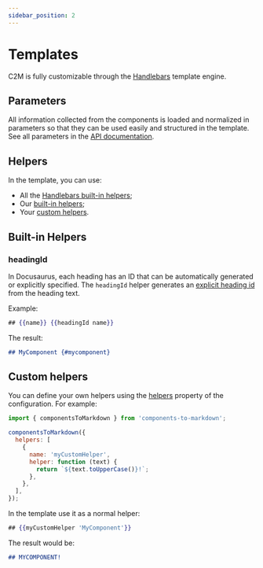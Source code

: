 ```yaml
---
sidebar_position: 2
---
```


# Templates

C2M is fully customizable through the [Handlebars](https://handlebarsjs.com/) template engine.

## Parameters

All information collected from the components is loaded and normalized in parameters so that they can be used easily and structured in the template. See all parameters in the [API documentation](/docs/api/template-params).

## Helpers

In the template, you can use:

- All the [Handlebars built-in helpers](https://handlebarsjs.com/guide/builtin-helpers.html);
- Our [built-in helpers](#built-in-helpers);
- Your [custom helpers](#custom-helpers).

## Built-in Helpers

### headingId

In Docusaurus, each heading has an ID that can be automatically generated or explicitly specified. The `headingId` helper generates an [explicit heading id](https://docusaurus.io/docs/markdown-features/toc#heading-ids) from the heading text.

Example:

```handlebars title="template.hbs"
## {{name}} {{headingId name}}
```

The result:

```markdown title="hello.md"
## MyComponent {#mycomponent}
```

## Custom helpers

You can define your own helpers using the [helpers](/docs/api/library#helpers) property of the configuration. For example:

```js
import { componentsToMarkdown } from 'components-to-markdown';

componentsToMarkdown({
  helpers: [
    {
      name: 'myCustomHelper',
      helper: function (text) {
        return `${text.toUpperCase()}!`;
      },
    },
  ],
});
```

In the template use it as a normal helper:

```handlebars title="template.hbs"
## {{myCustomHelper 'MyComponent'}}
```

The result would be:

```md title="MyComponent.md"
## MYCOMPONENT!
```
